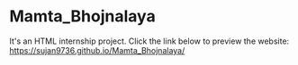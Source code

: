 # Mamta_Bhojnalaya
It's an HTML internship project. Click the link below to preview the website:
https://sujan9736.github.io/Mamta_Bhojnalaya/
